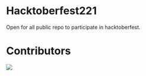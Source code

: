 # Hacktoberfest221
Open for all public repo to participate in hacktoberfest.

# Contributors

<a href = "https://github.com/Tanu-N-Prabhu/Python/graphs/contributors">
  <img src = "https://contrib.rocks/image?repo=Ank9i8t/hacktoberfest221"/>
</a>